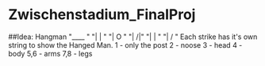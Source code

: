 # Zwischenstadium_FinalProj

##Idea: Hangman
 "____ "
 "|  | "
 "|  O "
 "| /|\"
 "|  | "
 "| / \"
Each strike has it's own string to show the Hanged Man.
1 - only the post
2 - noose
3 - head
4 - body
5,6 - arms
7,8 - legs


